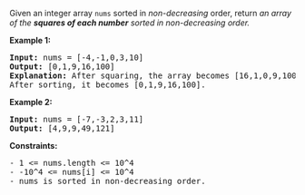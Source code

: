 Given an integer array `nums` sorted in *non-decreasing* order, return _an array of the **squares of each number** sorted in non-decreasing order._

**Example 1:**

<pre>
<b>Input:</b> nums = [-4,-1,0,3,10]
<b>Output:</b> [0,1,9,16,100]
<b>Explanation:</b> After squaring, the array becomes [16,1,0,9,100].
After sorting, it becomes [0,1,9,16,100].
</pre>

**Example 2:**

<pre>
<b>Input:</b> nums = [-7,-3,2,3,11]
<b>Output:</b> [4,9,9,49,121]
</pre>

**Constraints:**

<pre>
- 1 <= nums.length <= 10^4
- -10^4 <= nums[i] <= 10^4
- nums is sorted in non-decreasing order.
</pre>

